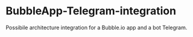 # BubbleApp-Telegram-integration
Possibile architecture integration for a Bubble.io app and a bot Telegram.
